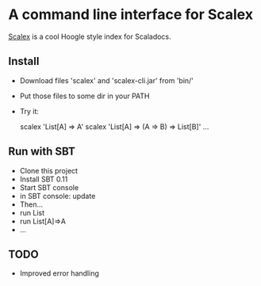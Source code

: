 A command line interface for Scalex
===================================

[Scalex](http://scalex.org) is a cool Hoogle style index for Scaladocs.

Install
-------

* Download files 'scalex' and 'scalex-cli.jar' from 'bin/'
* Put those files to some dir in your PATH
* Try it:

  scalex 'List[A] => A'
  scalex 'List[A] => (A => B) => List[B]'
  ...

Run with SBT
------------

* Clone this project
* Install SBT 0.11
* Start SBT console
* in SBT console: update
* Then...
* run List
* run List[A]=>A
* ...

TODO
----

* Improved error handling
